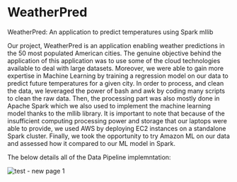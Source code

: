 # WeatherPred
WeatherPred: An application to predict temperatures using Spark mllib

Our project, WeatherPred is an application enabling weather predictions in the 50 most populated American cities. The genuine objective behind the application of this application was to use some of the cloud technologies available to deal with large datasets. Moreover, we were able to gain more expertise in Machine Learning by training a regression model on our data to predict future temperatures for a given city. In order to process, and clean the data, we leveraged the power of bash and awk by coding many scripts to clean the raw data. Then, the processing part was also mostly done in Apache Spark which we also used to implement the machine learning model thanks to the mllib library. It is important to note that because of the insufficient computing processing power and storage that our laptops were able to provide, we used AWS by deploying EC2 instances on a standalone Spark cluster. Finally, we took the opportunity to try Amazon ML on our data and assessed how it compared to our ML model in Spark. 
 
The below details all of the Data Pipeline implemntation: 

![test - new page 1](https://cloud.githubusercontent.com/assets/9676662/14622302/f1a743de-05c0-11e6-993a-3def75723c85.png)
